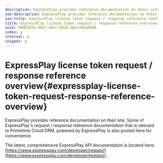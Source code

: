 ```yaml
---
description: ExpressPlay provides reference documentation on their site. Some of ExpressPlay's request / response reference documentation that is relevant to Primetime Cloud DRM, powered by ExpressPlay is also posted here for convenience.
seo-description: ExpressPlay provides reference documentation on their site. Some of ExpressPlay's request / response reference documentation that is relevant to Primetime Cloud DRM, powered by ExpressPlay is also posted here for convenience.
seo-title: ExpressPlay license token request / response reference overview
title: ExpressPlay license token request / response reference overview
uuid: 50d67b55-4683-4dac-9928-b8ec165ad6d8
index: y
internal: n
snippet: y
---
```


# ExpressPlay license token request / response reference overview{#expressplay-license-token-request-response-reference-overview}

ExpressPlay provides reference documentation on their site. Some of ExpressPlay's request / response reference documentation that is relevant to Primetime Cloud DRM, powered by ExpressPlay is also posted here for convenience.

The latest, comprehensive ExpressPlay API documentation is located here: [https://www.expressplay.com/developer/restapi/](https://www.expressplay.com/developer/restapi/). 
